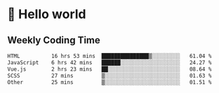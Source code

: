 # 🍻 Hello world

## Weekly Coding Time
<!--START_SECTION:waka-->

```txt
HTML          16 hrs 53 mins  ███████████████▒░░░░░░░░░   61.04 %
JavaScript    6 hrs 42 mins   ██████░░░░░░░░░░░░░░░░░░░   24.27 %
Vue.js        2 hrs 23 mins   ██░░░░░░░░░░░░░░░░░░░░░░░   08.64 %
SCSS          27 mins         ▒░░░░░░░░░░░░░░░░░░░░░░░░   01.63 %
Other         25 mins         ▒░░░░░░░░░░░░░░░░░░░░░░░░   01.51 %
```

<!--END_SECTION:waka-->
